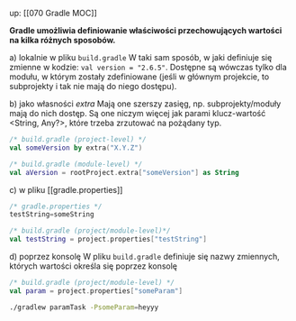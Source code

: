 up: [[070 Gradle MOC]]

**Gradle umożliwia definiowanie właściwości przechowujących wartości na kilka różnych sposobów.**

a) lokalnie w pliku `build.gradle` 
W taki sam sposób, w jaki definiuje się zmienne w kodzie: `val version = "2.6.5"`. Dostępne są wówczas tylko dla modułu, w którym zostały zdefiniowane (jeśli w głównym projekcie, to subprojekty i tak nie mają do niego dostępu).

b) jako własności *extra*
Mają one szerszy zasięg, np. subprojekty/moduły mają do nich dostęp. Są one niczym więcej jak parami klucz-wartość <String, Any?>, które trzeba zrzutować na pożądany typ.

```kotlin
/* build.gradle (project-level) */
val someVersion by extra("X.Y.Z")

/* build.gradle (module-level) */
val aVersion = rootProject.extra["someVersion"] as String
```

c) w pliku [[gradle.properties]]

```kotlin
/* gradle.properties */
testString=someString

/* build.gradle (project/module-level)*/
val testString = project.properties["testString"]
```

d) poprzez konsolę
W pliku `build.gradle` definiuje się nazwy zmiennych, których wartości określa się poprzez konsolę

```kotlin
/* build.gradle (project/module-level) */
val param = project.properties["someParam"]
```

```bash
./gradlew paramTask -PsomeParam=heyyy
```